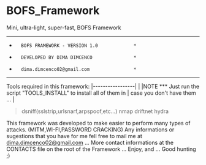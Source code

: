 # BOFS_Framework
Mini, ultra-light, super-fast, BOFS Framework 

 **************************************************
 *       BOFS FRAMEWORK - VERSION 1.0             *
 *       DEVELOPED BY DIMA DIMCENCO               *
 *       dima.dimcenco02@gmail.com                *
 **************************************************

  Tools required in this framework:
 |-----------------|
 |
 |NOTE *** Just run the script "TOOLS_INSTALL" to install all of them in
 |         case you don't have them ...
 |
 >dsniff(sslstrip,urlsnarf,arpspoof,etc...)
 >nmap
 >driftnet
 >hydra

 This framework was developed to make easier to perform many
 types of attacks. (MITM,WI-FI,PASSWORD CRACKING)
 Any informations or sugestions that you have for me fell free to
 mail me at dima.dimcenco02@gmail.com ... More contact 
 informations at the CONTACTS file on the root of the Framework ...
 Enjoy, and ... Good hunting ;)

